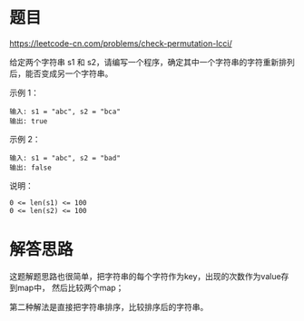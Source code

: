 # 题目
https://leetcode-cn.com/problems/check-permutation-lcci/

给定两个字符串 s1 和 s2，请编写一个程序，确定其中一个字符串的字符重新排列后，能否变成另一个字符串。

示例 1：
```
输入: s1 = "abc", s2 = "bca"
输出: true 
```

示例 2：
```
输入: s1 = "abc", s2 = "bad"
输出: false
```

说明：
```
0 <= len(s1) <= 100
0 <= len(s2) <= 100
```

# 解答思路
这题解题思路也很简单，把字符串的每个字符作为key，出现的次数作为value存到map中，
然后比较两个map；

第二种解法是直接把字符串排序，比较排序后的字符串。